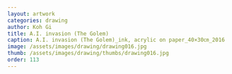 ```yaml
---
layout: artwork
categories: drawing
author: Koh Gi
title: A.I. invasion (The Golem)
caption: A.I. invasion (The Golem)_ink, acrylic on paper_40×30㎝_2016
image: /assets/images/drawing/drawing016.jpg
thumb: /assets/images/drawing/thumbs/drawing016.jpg
order: 113
---
```

